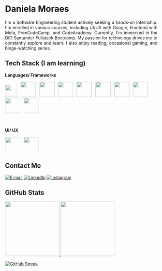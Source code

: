 
# Daniela Moraes


<p align="justify">I'm a Software Engineering student actively seeking a hands-on internship. I'm enrolled in various courses, including UI/UX with Google, Frontend with Meta, FreeCodeCamp, and CodeAcademy. Currently, I'm immersed in the DIO Santander Fullstack Bootcamp. My passion for technology drives me to constantly explore and learn. I also enjoy reading, occasional gaming, and binge-watching series.
</p>


## Tech Stack (I am learning)

**Languages/ Frameworks**
    
<img loading="lazy" src="https://cdn.jsdelivr.net/gh/devicons/devicon/icons/javascript/javascript-original.svg" width="40" height="40"/> &nbsp; 
<img src="https://cdn.jsdelivr.net/gh/devicons/devicon/icons/python/python-original-wordmark.svg" width="50" height="50"/> &nbsp;
<img loading="lazy" src="https://cdn.jsdelivr.net/gh/devicons/devicon/icons/html5/html5-original-wordmark.svg" width="50" height="50"/> &nbsp; <img src="https://cdn.jsdelivr.net/gh/devicons/devicon/icons/css3/css3-original-wordmark.svg" width="50" height="50"/> &nbsp; <img src="https://cdn.jsdelivr.net/gh/devicons/devicon/icons/tailwindcss/tailwindcss-plain.svg" width="50" height="50"/> &nbsp; <img src="https://cdn.jsdelivr.net/gh/devicons/devicon/icons/sass/sass-original.svg" width="50" height="50"/> &nbsp; <img src="https://cdn.jsdelivr.net/gh/devicons/devicon/icons/bootstrap/bootstrap-original-wordmark.svg" width="50" height="50"/> &nbsp; <img src="https://cdn.jsdelivr.net/gh/devicons/devicon/icons/react/react-original-wordmark.svg" width="50" height="50"/> &nbsp; <img src="https://cdn.jsdelivr.net/gh/devicons/devicon/icons/redux/redux-original.svg" width="50" height="50"/> &nbsp; <img src="https://cdn.jsdelivr.net/gh/devicons/devicon/icons/nodejs/nodejs-plain-wordmark.svg" width="50" height="50"/> &nbsp;

<br>   

**UI/ UX**

<img src="https://cdn.jsdelivr.net/gh/devicons/devicon/icons/figma/figma-original.svg" width="50" height="50"/> &nbsp;  <img src="https://cdn.jsdelivr.net/gh/devicons/devicon/icons/canva/canva-original.svg" width="50" height="50"/>



## Contact Me

[![E-mail](https://img.shields.io/badge/-Email-000?style=for-the-badge&logo=microsoft-outlook&logoColor=4B1E97&colorB=280E54&color:FFF)](mailto:danielamedinna20@gmail.com)
[![LinkedIn](https://img.shields.io/badge/-LinkedIn-000?style=for-the-badge&logo=linkedin&logoColor=4B1E97&colorB=280E54&color:FFF)](https://www.linkedin.com/in/daniela-m-13b396204/)
[![Instagram](https://img.shields.io/badge/-Instagram-000?style=for-the-badge&logo=instagram&logoColor=4B1E97&colorB=280E54&color:FFF)](https://www.instagram.com/garotadocaqui/)


## GitHub Stats

 <div>
 <a href="https://github.com/tokyohmachine">
  <img loading="lazy" height="180em" src="https://github-readme-stats.vercel.app/api/top-langs/?username=tokyohmachine&layout=compact&langs_count=7&theme=blue-green"/>
  <img loading="lazy" height="180em" src="https://github-readme-stats.vercel.app/api?username=tokyohmachine&show_icons=true&theme=blue-green"  />
 </a>
 </div>

[![GitHub Streak](https://streak-stats.demolab.com/?user=tokyohmachine&theme=bear&background=000&border=30A3DC&dates=FFF)](https://git.io/streak-stats)

